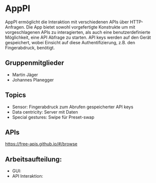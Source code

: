# AppPI
  AppPI ermöglicht die Interaktion mit verschiedenen APIs über HTTP-Anfragen. Die App bietet sowohl vorgefertigte Konstrukte um mit vorgeschlagenen APIs zu interagierten, als auch eine benutzerdefinierte Möglichkeit, eine API Abfrage zu starten. API keys werden auf den Gerät gespeichert, wobei Einsicht auf diese Authentifizierung, z.B. den Fingerabdruck, benötigt.	

## Gruppenmitglieder
  - Martin Jäger
  - Johannes Planegger

## Topics
  - Sensor: Fingerabdruck zum Abrufen gespeicherter API keys
  - Data centricity: Server mit Daten
  - Special gestures: Swipe für Preset-swap

## APIs
https://free-apis.github.io/#/browse

## Arbeitsaufteilung:
  - GUI:
  - API Interaktion:
